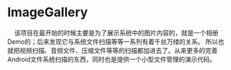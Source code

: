 # ImageGallery

&nbsp;&nbsp;&nbsp;&nbsp;该项目在最开始的时候主要是为了展示系统中的图片内容的，就是一个相册Demo的；后来发现它与系统文件扫描等等一系列有着千丝万缕的关系。
所以也就把视频扫描、音频文件、压缩文件等等的扫描都加进去了。从来更多的完善Android文件系统扫描的东西，同时也是提供一个小型文件管理的演示代码。



